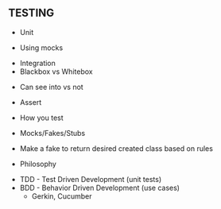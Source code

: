 ## TESTING ##

* Unit
- Using mocks
* Integration
* Blackbox vs Whitebox
- Can see into vs not
* Assert
- How you test
* Mocks/Fakes/Stubs
- Make a fake to return desired created class based on rules
* Philosophy
- TDD - Test Driven Development (unit tests)
- BDD - Behavior Driven Development (use cases)
  - Gerkin, Cucumber